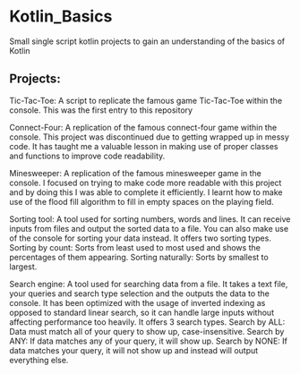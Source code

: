 # Kotlin_Basics
Small single script kotlin projects to gain an understanding of the basics of Kotlin
## Projects:
Tic-Tac-Toe: A script to replicate the famous game Tic-Tac-Toe within the console. This was the first entry to this repository

Connect-Four: A replication of the famous connect-four game within the console. This project was discontinued due to getting wrapped up in messy code. It has taught me a valuable lesson in making use of proper classes and functions to improve code readability.

Minesweeper: A replication of the famous minesweeper game in the console. I focused on trying to make code more readable with this project and by doing this I was able to complete it efficiently. I learnt how to make use of the flood fill algorithm to fill in empty spaces on the playing field. 

Sorting tool: A tool used for sorting numbers, words and lines. It can receive inputs from files and output the sorted data to a file. You can also make use of the console for sorting your data instead. It offers two sorting types. Sorting by count: Sorts from least used to most used and shows the percentages of them appearing. Sorting naturally: Sorts by smallest to largest. 

Search engine: A tool used for searching data from a file. It takes a text file, your queries and search type selection and the outputs the data to the console. It has been optimized with the usage of inverted indexing as opposed to standard linear search, so it can handle large inputs without affecting performance too heavily. It offers 3 search types. Search by ALL: Data must match all of your query to show up, case-insensitive. Search by ANY: If data matches any of your query, it will show up. Search by NONE: If data matches your query, it will not show up and instead will output everything else. 
